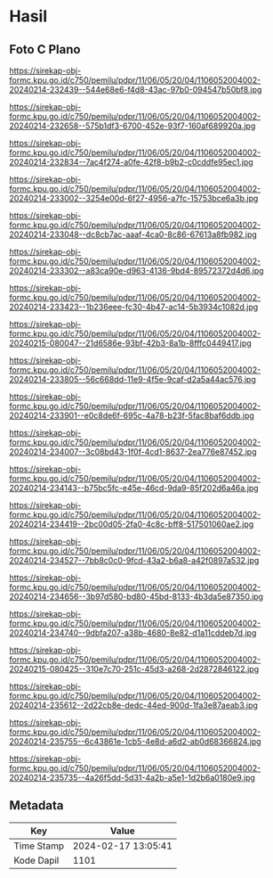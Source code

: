 # Hasil

## Foto C Plano

https://sirekap-obj-formc.kpu.go.id/c750/pemilu/pdpr/11/06/05/20/04/1106052004002-20240214-232439--544e68e6-f4d8-43ac-97b0-094547b50bf8.jpg

https://sirekap-obj-formc.kpu.go.id/c750/pemilu/pdpr/11/06/05/20/04/1106052004002-20240214-232658--575b1df3-6700-452e-93f7-160af689920a.jpg

https://sirekap-obj-formc.kpu.go.id/c750/pemilu/pdpr/11/06/05/20/04/1106052004002-20240214-232834--7ac4f274-a0fe-42f8-b9b2-c0cddfe95ec1.jpg

https://sirekap-obj-formc.kpu.go.id/c750/pemilu/pdpr/11/06/05/20/04/1106052004002-20240214-233002--3254e00d-6f27-4956-a7fc-15753bce6a3b.jpg

https://sirekap-obj-formc.kpu.go.id/c750/pemilu/pdpr/11/06/05/20/04/1106052004002-20240214-233048--dc8cb7ac-aaaf-4ca0-8c86-67613a8fb982.jpg

https://sirekap-obj-formc.kpu.go.id/c750/pemilu/pdpr/11/06/05/20/04/1106052004002-20240214-233302--a83ca90e-d963-4136-9bd4-89572372d4d6.jpg

https://sirekap-obj-formc.kpu.go.id/c750/pemilu/pdpr/11/06/05/20/04/1106052004002-20240214-233423--1b236eee-fc30-4b47-ac14-5b3934c1082d.jpg

https://sirekap-obj-formc.kpu.go.id/c750/pemilu/pdpr/11/06/05/20/04/1106052004002-20240215-080047--21d6586e-93bf-42b3-8a1b-8fffc0449417.jpg

https://sirekap-obj-formc.kpu.go.id/c750/pemilu/pdpr/11/06/05/20/04/1106052004002-20240214-233805--56c668dd-11e9-4f5e-9caf-d2a5a44ac576.jpg

https://sirekap-obj-formc.kpu.go.id/c750/pemilu/pdpr/11/06/05/20/04/1106052004002-20240214-233901--e0c8de6f-695c-4a78-b23f-5fac8baf6ddb.jpg

https://sirekap-obj-formc.kpu.go.id/c750/pemilu/pdpr/11/06/05/20/04/1106052004002-20240214-234007--3c08bd43-1f0f-4cd1-8637-2ea776e87452.jpg

https://sirekap-obj-formc.kpu.go.id/c750/pemilu/pdpr/11/06/05/20/04/1106052004002-20240214-234143--b75bc5fc-e45e-46cd-9da9-85f202d6a46a.jpg

https://sirekap-obj-formc.kpu.go.id/c750/pemilu/pdpr/11/06/05/20/04/1106052004002-20240214-234419--2bc00d05-2fa0-4c8c-bff8-517501060ae2.jpg

https://sirekap-obj-formc.kpu.go.id/c750/pemilu/pdpr/11/06/05/20/04/1106052004002-20240214-234527--7bb8c0c0-9fcd-43a2-b6a8-a42f0897a532.jpg

https://sirekap-obj-formc.kpu.go.id/c750/pemilu/pdpr/11/06/05/20/04/1106052004002-20240214-234656--3b97d580-bd80-45bd-8133-4b3da5e87350.jpg

https://sirekap-obj-formc.kpu.go.id/c750/pemilu/pdpr/11/06/05/20/04/1106052004002-20240214-234740--9dbfa207-a38b-4680-8e82-d1a11cddeb7d.jpg

https://sirekap-obj-formc.kpu.go.id/c750/pemilu/pdpr/11/06/05/20/04/1106052004002-20240215-080425--310e7c70-251c-45d3-a268-2d2872846122.jpg

https://sirekap-obj-formc.kpu.go.id/c750/pemilu/pdpr/11/06/05/20/04/1106052004002-20240214-235612--2d22cb8e-dedc-44ed-900d-1fa3e87aeab3.jpg

https://sirekap-obj-formc.kpu.go.id/c750/pemilu/pdpr/11/06/05/20/04/1106052004002-20240214-235755--6c43861e-1cb5-4e8d-a6d2-ab0d68366824.jpg

https://sirekap-obj-formc.kpu.go.id/c750/pemilu/pdpr/11/06/05/20/04/1106052004002-20240214-235735--4a26f5dd-5d31-4a2b-a5e1-1d2b6a0180e9.jpg


## Metadata

| Key        | Value               |
| ---------- | ------------------- |
| Time Stamp | 2024-02-17 13:05:41 |
| Kode Dapil | 1101                |



